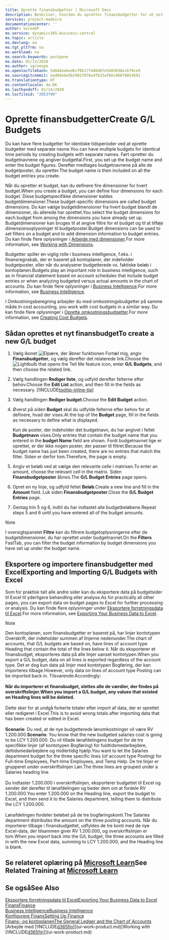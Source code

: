 ```yaml
---
title: Oprette finansbudgetter | Microsoft Docs
description: Beskriver, hvordan du opretter finansbudgetter for at estimere forskellige finansielle aktiviteter og tildele dimensioner i forbindelse med business intelligence.
services: project-madeira
documentationcenter: ''
author: SorenGP
ms.service: dynamics365-business-central
ms.topic: article
ms.devlang: na
ms.tgt_pltfrm: na
ms.workload: na
ms.search.keywords: postpone
ms.date: 01/13/2020
ms.author: sgroespe
ms.openlocfilehash: 5d84dee6ed6cf0b17f488d67e5403638ecb79ce9
ms.sourcegitcommit: ead69ebe5b29927876a4fb23afb6c066f8854591
ms.translationtype: HT
ms.contentlocale: da-DK
ms.lasthandoff: 01/14/2020
ms.locfileid: "2953799"
---
```

# <a name="create-gl-budgets"></a><span data-ttu-id="444d3-103">Oprette finansbudgetter</span><span class="sxs-lookup"><span data-stu-id="444d3-103">Create G/L Budgets</span></span>
<span data-ttu-id="444d3-104">Du kan have flere budgetter for identiske tidsperioder ved at oprette budgetter med separate navne.</span><span class="sxs-lookup"><span data-stu-id="444d3-104">You can have multiple budgets for identical time periods by creating budgets with separate names.</span></span> <span data-ttu-id="444d3-105">Ført opretter du budgetnavnene og angiver budgettal.</span><span class="sxs-lookup"><span data-stu-id="444d3-105">First, you set up the budget name and enter the budget figures.</span></span> <span data-ttu-id="444d3-106">Derefter medtages budgetnavnene på alle de budgetposter, du opretter.</span><span class="sxs-lookup"><span data-stu-id="444d3-106">The budget name is then included on all the budget entries you create.</span></span>  

<span data-ttu-id="444d3-107">Når du opretter et budget, kan du definere fire dimensioner for hvert budget.</span><span class="sxs-lookup"><span data-stu-id="444d3-107">When you create a budget, you can define four dimensions for each budget.</span></span> <span data-ttu-id="444d3-108">Disse budgetspecifikke dimensioner kaldes budgetdimensioner.</span><span class="sxs-lookup"><span data-stu-id="444d3-108">These budget-specific dimensions are called budget dimensions.</span></span> <span data-ttu-id="444d3-109">Du kan vælge budgetdimensioner fra hvert budget blandt de dimensioner, du allerede har oprettet.</span><span class="sxs-lookup"><span data-stu-id="444d3-109">You select the budget dimensions for each budget from among the dimensions you have already set up.</span></span> <span data-ttu-id="444d3-110">Budgetdimensioner kan bruges til at angive filtre for et budget og til at tilføje dimensionsoplysninger til budgetposter.</span><span class="sxs-lookup"><span data-stu-id="444d3-110">Budget dimensions can be used to set filters on a budget and to add dimension information to budget entries.</span></span> <span data-ttu-id="444d3-111">Du kan finde flere oplysninger i [Arbejde med dimensioner](finance-dimensions.md).</span><span class="sxs-lookup"><span data-stu-id="444d3-111">For more information, see [Working with Dimensions](finance-dimensions.md).</span></span>

<span data-ttu-id="444d3-112">Budgetter spiller en vigtig rolle i business intelligence, f.eks. i finansregnskab, der er baseret på kontoplaner, der indeholder budgetposter, eller når du analyserer budgetterede vs. faktiske beløb i kontoplanen.</span><span class="sxs-lookup"><span data-stu-id="444d3-112">Budgets play an important role in business intelligence, such as in financial statement based on account schedules that include budget entries or when analyzing budgeted versus actual amounts in the chart of accounts.</span></span> <span data-ttu-id="444d3-113">Du kan finde flere oplysninger i [Business Intelligence](bi.md).</span><span class="sxs-lookup"><span data-stu-id="444d3-113">For more information, see [Business Intelligence](bi.md).</span></span>

<span data-ttu-id="444d3-114">I Omkostningsberegning arbejder du med omkostningsbudgetter på samme måde.</span><span class="sxs-lookup"><span data-stu-id="444d3-114">In cost accounting, you work with cost budgets in a similar way.</span></span> <span data-ttu-id="444d3-115">Du kan finde flere oplysninger i [Oprette omkostningsbudgetter](finance-create-cost-budgets.md).</span><span class="sxs-lookup"><span data-stu-id="444d3-115">For more information, see [Creating Cost Budgets](finance-create-cost-budgets.md).</span></span>    

## <a name="to-create-a-new-gl-budget"></a><span data-ttu-id="444d3-116">Sådan oprettes et nyt finansbudget</span><span class="sxs-lookup"><span data-stu-id="444d3-116">To create a new G/L budget</span></span>  
1. <span data-ttu-id="444d3-117">Vælg ikonet ![Elpære, der åbner funktionen Fortæl mig](media/ui-search/search_small.png "Fortæl mig, hvad du vil foretage dig"), angiv **Finansbudgetter**, og vælg derefter det relaterede link.</span><span class="sxs-lookup"><span data-stu-id="444d3-117">Choose the ![Lightbulb that opens the Tell Me feature](media/ui-search/search_small.png "Tell me what you want to do") icon, enter **G/L Budgets**, and then choose the related link.</span></span>  
2. <span data-ttu-id="444d3-118">Vælg handlingen **Rediger liste**, og udfyld derefter felterne efter behov.</span><span class="sxs-lookup"><span data-stu-id="444d3-118">Choose the **Edit List** action, and then fill in the fields as necessary.</span></span> [!INCLUDE[tooltip-inline-tip](includes/tooltip-inline-tip_md.md)]  
3. <span data-ttu-id="444d3-119">Vælg handlingen **Rediger budget**.</span><span class="sxs-lookup"><span data-stu-id="444d3-119">Choose the **Edit Budget** action.</span></span>
4. <span data-ttu-id="444d3-120">Øverst på siden **Budget** skal du udfylde felterne efter behov for at definere, hvad der vises.</span><span class="sxs-lookup"><span data-stu-id="444d3-120">At the top of the **Budget** page, fill in the fields as necessary to define what is displayed.</span></span>  

    <span data-ttu-id="444d3-121">Kun de poster, der indeholder det budgetnavn, du har angivet i feltet **Budgetnavn** vises.</span><span class="sxs-lookup"><span data-stu-id="444d3-121">Only entries that contain the budget name that you entered in the **budget Name** field are shown.</span></span> <span data-ttu-id="444d3-122">Fordi budgetnavnet lige er oprettet, er der ikke nogen poster, der passer til filtret.</span><span class="sxs-lookup"><span data-stu-id="444d3-122">Because the budget name has just been created, there are no entries that match the filter.</span></span> <span data-ttu-id="444d3-123">Siden er derfor tom.</span><span class="sxs-lookup"><span data-stu-id="444d3-123">Therefore, the page is empty.</span></span>  
5. <span data-ttu-id="444d3-124">Angiv et beløb ved at vælge den relevante celle i matrixen.</span><span class="sxs-lookup"><span data-stu-id="444d3-124">To enter an amount, choose the relevant cell in the matrix.</span></span> <span data-ttu-id="444d3-125">Siden **Finansbudgetposter** åbnes.</span><span class="sxs-lookup"><span data-stu-id="444d3-125">The **G/L Budget Entries** page opens.</span></span>  
6. <span data-ttu-id="444d3-126">Opret en ny linje, og udfyld feltet **Beløb**.</span><span class="sxs-lookup"><span data-stu-id="444d3-126">Create a new line and fill in the **Amount** field.</span></span> <span data-ttu-id="444d3-127">Luk siden **Finansbudgetposter**.</span><span class="sxs-lookup"><span data-stu-id="444d3-127">Close the **G/L Budget Entries** page.</span></span>  
7. <span data-ttu-id="444d3-128">Gentag trin 5 og 6, indtil du har indtastet alle budgetbeløbene.</span><span class="sxs-lookup"><span data-stu-id="444d3-128">Repeat steps 5 and 6 until you have entered all of the budget amounts.</span></span>  

> [!NOTE]  
>  <span data-ttu-id="444d3-129">I oversigtspanelet **Filtre** kan du filtrere budgetoplysningerne efter de budgetdimensioner, du har oprettet under budgetnavnet.</span><span class="sxs-lookup"><span data-stu-id="444d3-129">On the **Filters** FastTab, you can filter the budget information by budget dimensions you have set up under the budget name.</span></span>

## <a name="exporting-and-importing-gl-budgets-with-excel"></a><span data-ttu-id="444d3-130">Eksportere og importere finansbudgetter med Excel</span><span class="sxs-lookup"><span data-stu-id="444d3-130">Exporting and Importing G/L Budgets with Excel</span></span>
<span data-ttu-id="444d3-131">Som for praktisk talt alle andre sider kan du eksportere data på budgetsider til Excel til yderligere behandling eller analyse.</span><span class="sxs-lookup"><span data-stu-id="444d3-131">As for practically all other pages, you can export data on budget pages to Excel for further processing or analysis.</span></span> <span data-ttu-id="444d3-132">Du kan finde flere oplysninger under [Eksportere forretningsdata til Excel](about-export-data.md).</span><span class="sxs-lookup"><span data-stu-id="444d3-132">For more information, see [Exporting Your Business Data to Excel](about-export-data.md).</span></span>

> [!NOTE]
> <span data-ttu-id="444d3-133">Den kontoplanen, som finansbudgetter er baseret på, har linjer kontotypen Overskrift, der indeholder summen af linjerne nedenunder.</span><span class="sxs-lookup"><span data-stu-id="444d3-133">The chart of accounts, that G/L budgets are based on, have lines of account type Heading that contain the total of the lines below it.</span></span> <span data-ttu-id="444d3-134">Når du eksporterer et finansbudget, eksporteres data på alle linjer uanset kontotypen.</span><span class="sxs-lookup"><span data-stu-id="444d3-134">When you export a G/L budget, data on all lines is exported regardless of the account type.</span></span> <span data-ttu-id="444d3-135">Det er dog kun data på linjer med kontotypen Bogføring, der kan importeres tilbage.</span><span class="sxs-lookup"><span data-stu-id="444d3-135">However, only data on lines of account type Posting can be imported back in.</span></span> <span data-ttu-id="444d3-136">Tilsvarende:</span><span class="sxs-lookup"><span data-stu-id="444d3-136">Accordingly:</span></span> <br /><br /> <span data-ttu-id="444d3-137">**Når du importerer et finansbudget, slettes alle de værdier, der findes på overskriftslinjer.**</span><span class="sxs-lookup"><span data-stu-id="444d3-137">**When you import a G/L budget, any values that existed on Heading lines will be deleted.**</span></span> <br /><br /> <span data-ttu-id="444d3-138">Dette sker for at undgå forkerte totaler efter import af data, der er oprettet eller redigeret i Excel.</span><span class="sxs-lookup"><span data-stu-id="444d3-138">This is to avoid wrong totals after importing data that has been created or edited in Excel.</span></span><br /><br /> <span data-ttu-id="444d3-139">**Scenarie**: Du ved, at de nye budgetterede lønomkostninger vil være RV 1.200.000.</span><span class="sxs-lookup"><span data-stu-id="444d3-139">**Scenario**: You know that the new budgeted salaries cost is going to be LCY 1.200.000.</span></span> <span data-ttu-id="444d3-140">Du vil tillade lønafdelingens budget for de tre specifikke linjer (af kontotypen Bogføring) for fuldtidsmedarbejdere, deltidsmedarbejdere og midlertidig hjælp.</span><span class="sxs-lookup"><span data-stu-id="444d3-140">You want to let the Salaries department budget for the three specific lines (of account type Posting) for Full-time Employees, Part-time Employees, and Temp Help.</span></span> <span data-ttu-id="444d3-141">De tre linjer er grupperet under overskriftslinjen Løn.</span><span class="sxs-lookup"><span data-stu-id="444d3-141">The three lines are grouped under a Salaries heading line.</span></span><br /><br /><span data-ttu-id="444d3-142">Du indtaster 1.200.000 i overskriftslinjen, eksporterer budgettet til Excel og sender det derefter til lønafdelingen og beder dem om at fordele RV 1.200.000.</span><span class="sxs-lookup"><span data-stu-id="444d3-142">You enter 1.200.000 on the Heading line, export the budget to Excel, and then send it to the Salaries department, telling them to distribute the LCY 1.200.000.</span></span><br /><br /> <span data-ttu-id="444d3-143">Lønafdelingen fordeler beløbet på de tre bogføringskonti.</span><span class="sxs-lookup"><span data-stu-id="444d3-143">The Salaries department distributes the amount on the three posting accounts.</span></span> <span data-ttu-id="444d3-144">Når du importerer tilbage i finansbudgettet, udfyldes de tre konti med de nye Excel-data, der tilsammen giver RV 1.200.000, og overskriftslinjen er tom.</span><span class="sxs-lookup"><span data-stu-id="444d3-144">When you import back into the G/L budget, the three accounts are filled in with the new Excel data, summing to LCY 1.200.000, and the Heading line is blank.</span></span>

## <a name="see-related-training-at-microsoft-learnlearnmodulesbudgets-exchange-rates-dynamics-365-business-centralindex"></a><span data-ttu-id="444d3-145">Se relateret oplæring på [Microsoft Learn](/learn/modules/budgets-exchange-rates-dynamics-365-business-central/index)</span><span class="sxs-lookup"><span data-stu-id="444d3-145">See Related Training at [Microsoft Learn](/learn/modules/budgets-exchange-rates-dynamics-365-business-central/index)</span></span>

## <a name="see-also"></a><span data-ttu-id="444d3-146">Se også</span><span class="sxs-lookup"><span data-stu-id="444d3-146">See Also</span></span>
[<span data-ttu-id="444d3-147">Eksportere forretningsdata til Excel</span><span class="sxs-lookup"><span data-stu-id="444d3-147">Exporting Your Business Data to Excel</span></span>](about-export-data.md)  
[<span data-ttu-id="444d3-148">Finans</span><span class="sxs-lookup"><span data-stu-id="444d3-148">Finance</span></span>](finance.md)  
[<span data-ttu-id="444d3-149">Business Intelligence</span><span class="sxs-lookup"><span data-stu-id="444d3-149">Business Intelligence</span></span>](bi.md)  
[<span data-ttu-id="444d3-150">Konfigurere Finans</span><span class="sxs-lookup"><span data-stu-id="444d3-150">Setting Up Finance</span></span>](finance-setup-finance.md)  
[<span data-ttu-id="444d3-151">Finans- og kontoplanen</span><span class="sxs-lookup"><span data-stu-id="444d3-151">The General Ledger and the Chart of Accounts</span></span>](finance-general-ledger.md)  
<span data-ttu-id="444d3-152">[Arbejde med [!INCLUDE[d365fin](includes/d365fin_md.md)]](ui-work-product.md)</span><span class="sxs-lookup"><span data-stu-id="444d3-152">[Working with [!INCLUDE[d365fin](includes/d365fin_md.md)]](ui-work-product.md)</span></span>  
